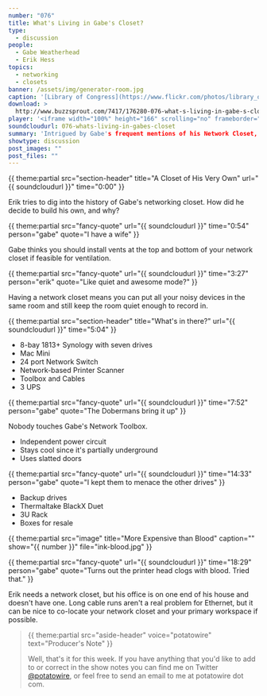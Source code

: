 ```yaml
---
number: "076"
title: What's Living in Gabe's Closet?
type:
  - discussion
people:
  - Gabe Weatherhead
  - Erik Hess
topics:
  - networking
  - closets
banner: /assets/img/generator-room.jpg
caption: '[Library of Congress](https://www.flickr.com/photos/library_of_congress/2179853552)'
download: >
  http://www.buzzsprout.com/7417/176280-076-what-s-living-in-gabe-s-closet.mp3
player: '<iframe width="100%" height="166" scrolling="no" frameborder="no" src="https://w.soundcloud.com/player/?url=https%3A//api.soundcloud.com/tracks/151055094%3Fsecret_token%3Ds-3DnAx&amp;color=ff5500&amp;auto_play=false&amp;hide_related=false&amp;show_artwork=true"></iframe>'
soundcloudurl: 076-whats-living-in-gabes-closet
summary: 'Intrigued by Gabe's frequent mentions of his Network Closet, Erik asks some tough questions. Why put the closet in the basement? Why all the extra ventilation? What happens when you run out of red printer ink? The answers may disturb and frighten you.'
showtype: discussion
post_images: ""
post_files: ""
---
```


{{ theme:partial src="section-header" title="A Closet of His Very Own" url="{{ soundcloudurl }}" time="0:00" }}

Erik tries to dig into the history of Gabe's networking closet. How did he decide to build his own, and why?

{{ theme:partial src="fancy-quote" url="{{ soundcloudurl }}" time="0:54" person="gabe" quote="I have a wife" }}

Gabe thinks you should install vents at the top and bottom of your network closet if feasible for ventilation.

{{ theme:partial src="fancy-quote" url="{{ soundcloudurl }}" time="3:27" person="erik" quote="Like quiet and awesome mode?" }}

Having a network closet means you can put all your noisy devices in the same room and still keep the room quiet enough to record in.

{{ theme:partial src="section-header" title="What's in there?" url="{{ soundcloudurl }}" time="5:04" }}

* 8-bay 1813+ Synology with seven drives
* Mac Mini
* 24 port Network Switch
* Network-based Printer Scanner
* Toolbox and Cables
* 3 UPS

{{ theme:partial src="fancy-quote" url="{{ soundcloudurl }}" time="7:52" person="gabe" quote="The Dobermans bring it up" }}

Nobody touches Gabe's Network Toolbox.

* Independent power circuit
* Stays cool since it's partially underground
* Uses slatted doors

{{ theme:partial src="fancy-quote" url="{{ soundcloudurl }}" time="14:33" person="gabe" quote="I kept them to menace the other drives" }}

* Backup drives
* Thermaltake BlackX Duet 
* 3U Rack
* Boxes for resale

{{ theme:partial src="image" title="More Expensive than Blood" caption="" show="{{ number }}" file="ink-blood.jpg" }}

{{ theme:partial src="fancy-quote" url="{{ soundcloudurl }}" time="18:29" person="gabe" quote="Turns out the printer head clogs with blood. Tried that." }}

Erik needs a network closet, but his office is on one end of his house and doesn't have one. Long cable runs aren't a real problem for Ethernet, but it can be nice to co-locate your network closet and your primary workspace if possible.

> {{ theme:partial src="aside-header" voice="potatowire" text="Producer's Note" }}
>
> Well, that's it for this week. If you have anything that you'd like to add to or correct in the show notes you can find me on Twitter [@potatowire](http://twitter.com/potatowire/), or feel free to send an email to me at potatowire dot com.